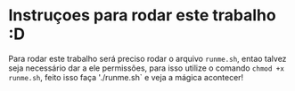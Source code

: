 # Instruçoes para rodar este trabalho :D

Para rodar este trabalho será preciso rodar o arquivo `runme.sh`, entao talvez seja necessário dar a ele permissões, para isso utilize o comando `chmod +x runme.sh`, feito isso faça './runme.sh` e veja a mágica acontecer!
